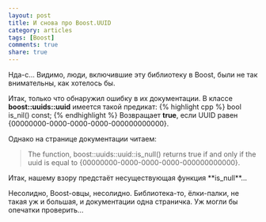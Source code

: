 ```yaml
---
layout: post
title: И снова про Boost.UUID
category: articles
tags: [Boost]
comments: true
share: true
---
```

Нда-с... Видимо, люди, включившие эту библиотеку в Boost, были не так внимательны, как хотелось бы.

Итак, только что обнаружил ошибку в их документации. В классе **boost::uuids::uuid** имеется такой предикат:
{% highlight cpp %}
bool is_nil() const;
{% endhighlight %}
Возвращает **true**, если UUID равен {00000000-0000-0000-0000-000000000000}.

Однако на странице документации читаем:
<blockquote>
The function, boost::uuids::uuid::is_null() returns true if and only if the uuid is equal to {00000000-0000-0000-0000-000000000000}.
</blockquote>
Итак, нашему взору предстаёт несуществующая функция **is_null**...

Несолидно, Boost-овцы, несолидно. Библиотека-то, ёлки-палки, не такая уж и большая, и документации одна страничка. Уж могли бы опечатки проверить...
